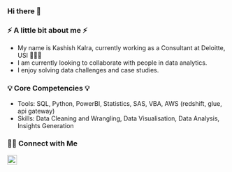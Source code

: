 ### Hi there 👋

### ⚡ A little bit about me ⚡
- My name is Kashish Kalra, currently working as a Consultant at Deloitte, USI 🙋🏻‍♀️
- I am currently looking to collaborate with people in data analytics.
- I enjoy solving data challenges and case studies.

### 💡 Core Competencies 💡
- Tools: SQL, Python, PowerBI, Statistics, SAS, VBA, AWS (redshift, glue, api gateway)
- Skills: Data Cleaning and Wrangling, Data Visualisation, Data Analysis, Insights Generation

### 🙌🏻 Connect with Me
 <a href="https://www.linkedin.com/in/kashish-kalra-/">
  <img align="left" alt="Kashish's LinkedIN" width="22px" src="https://i.stack.imgur.com/gVE0j.png" />
</a>



<!--
**kalrakashish/kalrakashish** is a ✨ _special_ ✨ repository because its `README.md` (this file) appears on your GitHub profile.

Here are some ideas to get you started:

- 🔭 I’m currently working on ...
- 🌱 I’m currently learning ...
- 👯 I’m looking to collaborate on ...
- 🤔 I’m looking for help with ...
- 💬 Ask me about ...
- 📫 How to reach me: ...
- 😄 Pronouns: ...
- ⚡ Fun fact: ...
-->
